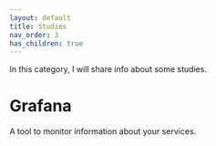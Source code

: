 ```yaml
---
layout: default
title: Studies
nav_order: 3
has_children: true
---
```


In this category, I will share info about some studies.

# Grafana

A tool to monitor information about your services.

